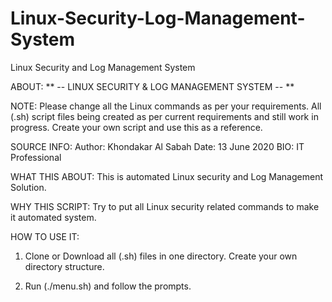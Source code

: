 # Linux-Security-Log-Management-System
Linux Security and Log Management System

ABOUT: ** -- LINUX SECURITY & LOG MANAGEMENT SYSTEM -- **

NOTE: Please change all the Linux commands as per your requirements. All (.sh) script files being created as per 
      current requirements and still work in progress. Create your own script and use this as a reference.
         
SOURCE INFO:
Author: Khondakar Al Sabah
Date: 13 June 2020
BIO: IT Professional

WHAT THIS ABOUT:
This is automated Linux security and Log Management Solution.

WHY THIS SCRIPT:
Try to put all Linux security related commands to make it automated system.

HOW TO USE IT:
1. Clone or Download all (.sh) files in one directory. Create your own directory structure.

2. Run (./menu.sh) and follow the prompts.

